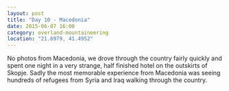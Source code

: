 ```yaml
---
layout: post
title: "Day 10 - Macedonia"
date: 2015-06-07 16:00
category: overland-mountaineering
location: "21.6979, 41.4952"
---
```


No photos from Macedonia, we drove through the country fairly quickly and spent one night in a very strange, half finished hotel on the outskirts of Skopje.  Sadly the most memorable experience from Macedonia was seeing hundreds of refugees from Syria and Iraq walking through the country.
